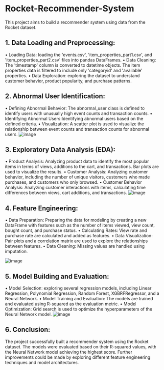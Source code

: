 # Rocket-Recommender-System
This project aims to build a recommender system using data from the Rocket dataset. 

## 1. Data Loading and Preprocessing:
•	Loading Data: loading the 'events.csv', 'item_properties_part1.csv', and 'item_properties_part2.csv' files into pandas DataFrames.
•	Data Cleaning: The 'timestamp' column is converted to datetime objects. The item properties data is filtered to include only 'categoryid' and 'available' properties.
•	Data Exploration: exploring the dataset to understand customer behavior, product popularity, and purchase patterns.
## 2. Abnormal User Identification:
•	Defining Abnormal Behavior: The abnormal_user class is defined to identify users with unusually high event counts and transaction counts.
•	Identifying Abnormal Users:Identifying abnormal users based on the defined criteria.
•	Visualization: A scatter plot is used to visualize the relationship between event counts and transaction counts for abnormal users.
![image](https://github.com/user-attachments/assets/623a20ad-f97b-4981-89cb-9d5e02012ac7)

## 3. Exploratory Data Analysis (EDA):
•	Product Analysis: Analyzing product data to identify the most popular items in terms of views, additions to the cart, and transactions. Bar plots are used to visualize the results.
•	Customer Analysis: Analyzing customer behavior, including the number of unique visitors, customers who made purchases, and customers who only browsed.
•	Customer Behavior Analysis: Analyzing customer interactions with items, calculating time differences between views, cart additions, and transactions.
![image](https://github.com/user-attachments/assets/66db2849-f8d1-4d5c-aee2-a4fc76348eef)


## 4. Feature Engineering:
•	Data Preparation: Preparing the data for modeling by creating a new DataFrame with features such as the number of items viewed, view count, bought count, and purchase status.
•	Calculating Rates: View rate and purchase rate are calculated and added as features.
•	Data Visualization: Pair plots and a correlation matrix are used to explore the relationships between features.
•	Data Cleaning: Missing values are handled using imputation.

![image](https://github.com/user-attachments/assets/ef8dd172-8d3a-4a2e-8d7a-4a66558347db)

## 5. Model Building and Evaluation:
•	Model Selection: exploring several regression models, including Linear Regression, Polynomial Regression, Random Forest, XGBRFRegressor, and a Neural Network.
•	Model Training and Evaluation: The models are trained and evaluated using R-squared as the evaluation metric.
•	Model Optimization: Grid search is used to optimize the hyperparameters of the Neural Network model.
![image](https://github.com/user-attachments/assets/3456fa80-e94e-499c-9e00-247a184504fe)

## 6. Conclusion:
The project successfully built a recommender system using the Rocket dataset. The models were evaluated based on their R-squared values, with the Neural Network model achieving the highest score. Further improvements could be made by exploring different feature engineering techniques and model architectures.
